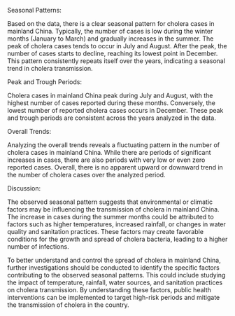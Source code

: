 Seasonal Patterns: 

Based on the data, there is a clear seasonal pattern for cholera cases in mainland China. Typically, the number of cases is low during the winter months (January to March) and gradually increases in the summer. The peak of cholera cases tends to occur in July and August. After the peak, the number of cases starts to decline, reaching its lowest point in December. This pattern consistently repeats itself over the years, indicating a seasonal trend in cholera transmission.

Peak and Trough Periods: 

Cholera cases in mainland China peak during July and August, with the highest number of cases reported during these months. Conversely, the lowest number of reported cholera cases occurs in December. These peak and trough periods are consistent across the years analyzed in the data.

Overall Trends: 

Analyzing the overall trends reveals a fluctuating pattern in the number of cholera cases in mainland China. While there are periods of significant increases in cases, there are also periods with very low or even zero reported cases. Overall, there is no apparent upward or downward trend in the number of cholera cases over the analyzed period.

Discussion: 

The observed seasonal pattern suggests that environmental or climatic factors may be influencing the transmission of cholera in mainland China. The increase in cases during the summer months could be attributed to factors such as higher temperatures, increased rainfall, or changes in water quality and sanitation practices. These factors may create favorable conditions for the growth and spread of cholera bacteria, leading to a higher number of infections.

To better understand and control the spread of cholera in mainland China, further investigations should be conducted to identify the specific factors contributing to the observed seasonal patterns. This could include studying the impact of temperature, rainfall, water sources, and sanitation practices on cholera transmission. By understanding these factors, public health interventions can be implemented to target high-risk periods and mitigate the transmission of cholera in the country.